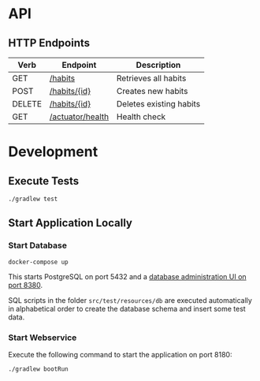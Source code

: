 # API

## HTTP Endpoints

| Verb   | Endpoint                                                  | Description             |
| ------ | --------------------------------------------------------- |------------------------ |
| GET    | [/habits](http://localhost:8180/habits)                   | Retrieves all habits    |
| POST   | [/habits/{id}](http://localhost:8180/habits/{id})         | Creates new habits      |
| DELETE | [/habits/{id}](http://localhost:8180/habits/{id})         | Deletes existing habits |
| GET    | [/actuator/health](http://localhost:8180/actuator/health) | Health check            |

# Development

## Execute Tests

```
./gradlew test
```

## Start Application Locally

### Start Database

```
docker-compose up
```

This starts PostgreSQL on port 5432 and a [database administration UI on port 8380](http://localhost:8380/).

SQL scripts in the folder `src/test/resources/db` are executed automatically in alphabetical order to create the database schema and insert some test data.

### Start Webservice

Execute the following command to start the application on port 8180:

```
./gradlew bootRun
```
